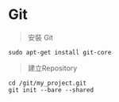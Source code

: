 # Git

> 安裝 Git

```text
sudo apt-get install git-core
```

> 建立Repository

```text
cd /git/my_project.git
git init --bare --shared
```
